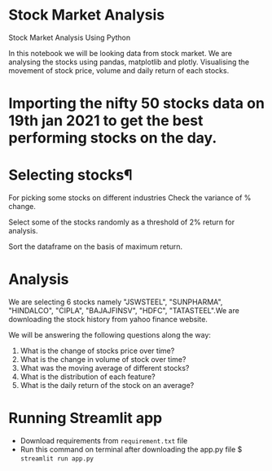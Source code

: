 # Stock Market Analysis
Stock Market Analysis Using Python

In this notebook we will be looking data from stock market. We are analysing the stocks using pandas, matplotlib and plotly. Visualising the movement of stock price, volume and daily return of each stocks.

# Importing the nifty 50 stocks data on 19th jan 2021 to get the best performing stocks on the day.

# Selecting stocks¶
For picking some stocks on different industries Check the variance of % change.

Select some of the stocks randomly as a threshold of 2% return for analysis.

Sort the dataframe on the basis of maximum return.

# Analysis
We are selecting 6 stocks namely "JSWSTEEL", "SUNPHARMA", "HINDALCO", "CIPLA", "BAJAJFINSV", "HDFC", "TATASTEEL".We are downloading the stock history from yahoo finance website.

We will be answering the following questions along the way:

1. What is the change of stocks price over time?
2. What is the change in volume of stock over time?
3. What was the moving average of different stocks?
4. What is the distribution of each feature?
5. What is the daily return of the stock on an average?

# Running Streamlit app
- Download requirements from ``requirement.txt`` file
- Run this command on terminal after downloading the app.py file $ ``streamlit run app.py``
